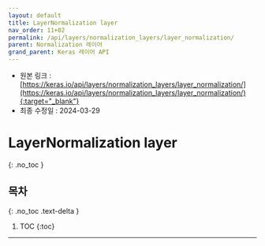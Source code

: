 ```yaml
---
layout: default
title: LayerNormalization layer
nav_order: 11+02
permalink: /api/layers/normalization_layers/layer_normalization/
parent: Normalization 레이어
grand_parent: Keras 레이어 API
---
```


* 원본 링크 : [https://keras.io/api/layers/normalization_layers/layer_normalization/](https://keras.io/api/layers/normalization_layers/layer_normalization/){:target="_blank"}
* 최종 수정일 : 2024-03-29

# LayerNormalization layer
{: .no_toc }

## 목차
{: .no_toc .text-delta }

1. TOC
{:toc}

---
